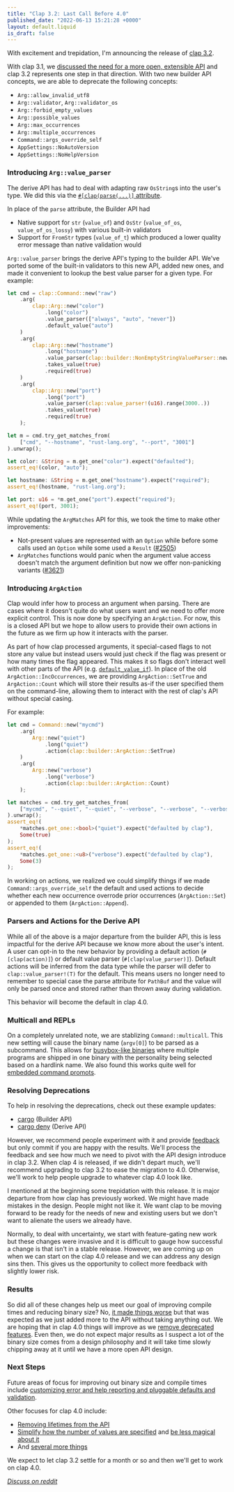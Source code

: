 ```yaml
---
title: "Clap 3.2: Last Call Before 4.0"
published_date: "2022-06-13 15:21:28 +0000"
layout: default.liquid
is_draft: false
---
```

With excitement and trepidation, I'm announcing the release of
[clap 3.2](https://github.com/clap-rs/clap/blob/master/CHANGELOG.md).

With clap 3.1, we [discussed the need for a more open, extensible
API](https://epage.github.io/blog/2022/02/clap-31-a-step-towards-40/) and clap
3.2 represents one step in that direction.  With two new builder API concepts,
we are able to deprecate the following concepts:
- `Arg::allow_invalid_utf8`
- `Arg::validator`, `Arg::validator_os`
- `Arg::forbid_empty_values`
- `Arg::possible_values`
- `Arg::max_occurrences`
- `Arg::multiple_occurrences`
- `Command::args_override_self`
- `AppSettings::NoAutoVersion`
- `AppSettings::NoHelpVersion`

<!-- more -->

### Introducing `Arg::value_parser`

The derive API has had to deal with adapting raw `OsString`s into the user's
type.  We did this via the
[`#[clap(parse(...)]` attribute](https://github.com/clap-rs/clap/tree/master/examples/derive_ref#arg-types).

In place of the `parse` attribute, the Builder API had
- Native support for `str` (`value_of`) and `OsStr` (`value_of_os`, `value_of_os_lossy`) with various built-in validators
- Support for `FromStr` types (`value_of_t`) which produced a lower quality error message than native validation would

`Arg::value_parser` brings the derive API's typing to the builder API.  We've
ported some of the built-in validators to this new API, added new ones, and
made it convenient to lookup the best value parser for a given type.  For
example:
```rust
let cmd = clap::Command::new("raw")
    .arg(
        clap::Arg::new("color")
            .long("color")
            .value_parser(["always", "auto", "never"])
            .default_value("auto")
    )
    .arg(
        clap::Arg::new("hostname")
            .long("hostname")
            .value_parser(clap::builder::NonEmptyStringValueParser::new())
            .takes_value(true)
            .required(true)
    )
    .arg(
        clap::Arg::new("port")
            .long("port")
            .value_parser(clap::value_parser!(u16).range(3000..))
            .takes_value(true)
            .required(true)
    );

let m = cmd.try_get_matches_from(
    ["cmd", "--hostname", "rust-lang.org", "--port", "3001"]
).unwrap();

let color: &String = m.get_one("color").expect("defaulted");
assert_eq!(color, "auto");

let hostname: &String = m.get_one("hostname").expect("required");
assert_eq!(hostname, "rust-lang.org");

let port: u16 = *m.get_one("port").expect("required");
assert_eq!(port, 3001);
```

While updating the `ArgMatches` API for this, we took the time to make other improvements:
- Not-present values are represented with an `Option` while before some calls
  used an `Option` while some used a `Result`
  ([#2505](https://github.com/clap-rs/clap/issues/2505))
- `ArgMatches` functions would panic when the argument value access doesn't match the
  argument definition but now we offer non-panicking variants
  ([#3621](https://github.com/clap-rs/clap/issues/3621))

### Introducing `ArgAction`

Clap would infer how to process an argument when parsing.  There are cases
where it doesn't quite do what users want and we need to offer more explicit
control.  This is now done by specifying an `ArgAction`.  For now, this is a closed
API but we hope to allow users to provide their own actions in the future as we
firm up how it interacts with the parser.

As part of how clap processed arguments, it special-cased flags to not store any value but instead
users would just check if the flag was present or how many times the flag
appeared.  This makes it so flags don't interact well with other parts of the
API (e.g.
[`default_value_if`](https://docs.rs/clap/latest/clap/struct.Arg.html#method.default_value_if)).
In place of the old `ArgAction::IncOccurrences`, we are providing
`ArgAction::SetTrue` and `ArgAction::Count` which will store their results
as-if the user specified them on the command-line, allowing them to interact
with the rest of clap's API without special casing.

For example:
```rust
let cmd = Command::new("mycmd")
    .arg(
        Arg::new("quiet")
            .long("quiet")
            .action(clap::builder::ArgAction::SetTrue)
    )
    .arg(
        Arg::new("verbose")
            .long("verbose")
            .action(clap::builder::ArgAction::Count)
    );

let matches = cmd.try_get_matches_from(
    ["mycmd", "--quiet", "--quiet", "--verbose", "--verbose", "--verbose"]
).unwrap();
assert_eq!(
    *matches.get_one::<bool>("quiet").expect("defaulted by clap"),
    Some(true)
);
assert_eq!(
    *matches.get_one::<u8>("verbose").expect("defaulted by clap"),
    Some(3)
);
```

In working on actions, we realized we could simplify things if we made
`Command::args_override_self` the default and used actions to decide whether
each new occurrence overrode prior occurrences (`ArgAction::Set`) or appended
to them (`ArgAction::Append`).

### Parsers and Actions for the Derive API

While all of the above is a major departure from the builder API, this is less
impactful for the derive API because we know more about the user's intent. A
user can opt-in to the new behavior by providing a default action
(`#[clap(action)]`) or default value parser (`#[clap(value_parser)]`).  Default
actions will be inferred from the data type while the parser will defer to
`clap::value_parser!(T)` for the default.  This means users no longer need to
remember to special case the parse attribute for `PathBuf` and the value will
only be parsed once and stored rather than thrown away during validation.

This behavior will become the default in clap 4.0.

### Multicall and REPLs

On a completely unrelated note, we are stablizing `Command::multicall`.  This
new setting will cause the binary name (`argv[0]`) to be parsed as a
subcommand.  This allows for [busybox-like
binaries](https://github.com/clap-rs/clap/blob/master/examples/multicall-busybox.rs)
where multiple programs are shipped in one binary with the personality being
selected based on a hardlink name.  We also found this works quite well for
[embedded command
promots](https://github.com/clap-rs/clap/blob/master/examples/repl.rs).

### Resolving Deprecations

To help in resolving the deprecations, check out these example updates:
- [cargo](https://github.com/rust-lang/cargo/pull/10753) (Builder API)
- [cargo deny](https://github.com/EmbarkStudios/cargo-deny/pull/431) (Derive API)

However, we recommend people experiment with it and provide
[feedback](https://github.com/clap-rs/clap/issues) but only commit if you are
happy with the results.  We'll process the feedback and see how much we need to
pivot with the API design introduce in clap 3.2.  When clap 4 is released, if
we didn't depart much, we'll recommend upgrading to clap 3.2 to ease the
migration to 4.0.  Otherwise, we'll work to help people upgrade to whatever
clap 4.0 look like.

I mentioned at the beginning some trepidation with this
release.  It is major departure from how clap has previously worked.  We might
have made mistakes in the design.  People might not like it.  We want clap to
be moving forward to be ready for the needs of new and existing users but we
don't want to alienate the users we already have.

Normally, to deal with uncertainty, we start with feature-gating new work but
these changes were invasive and it is difficult to gauge how successful a
change is that isn't in a stable release.  However, we are coming up on when we
can start on the clap 4.0 release and we can address any design sins then.
This gives us the opportunity to collect more feedback with slightly lower
risk.

### Results

So did all of these changes help us meet our goal of improving compile times
and reducing binary size?  No,
[it made things worse](https://github.com/rust-cli/argparse-benchmarks-rs) but
that was expected as we just added more to the API without taking anything out.
We are hoping that in clap 4.0 things will improve as we
[remove deprecated features](https://github.com/clap-rs/clap/issues/3021).
Even then, we do not expect major results as I suspect a lot of the binary size
comes from a design philosophy and it will take time slowly chipping away at it
until we have a more open API design.

### Next Steps

Future areas of focus for improving out binary size and compile times include
[customizing error and help reporting and pluggable defaults and validation](https://github.com/clap-rs/clap/issues/3021).

Other focuses for clap 4.0 include:
- [Removing lifetimes from the API](https://github.com/clap-rs/clap/issues/1041)
- [Simplify how the number of values are specified](https://github.com/clap-rs/clap/issues/2688) and [be less magical about it](https://github.com/clap-rs/clap/issues/2687)
- And [several more things](https://github.com/clap-rs/clap/milestone/78)

We expect to let clap 3.2 settle for a month or so and then we'll get to work on clap 4.0.

*[Discuss on reddit](https://www.reddit.com/r/rust/comments/vbep9q/clap_32_last_call_before_40/?)*
